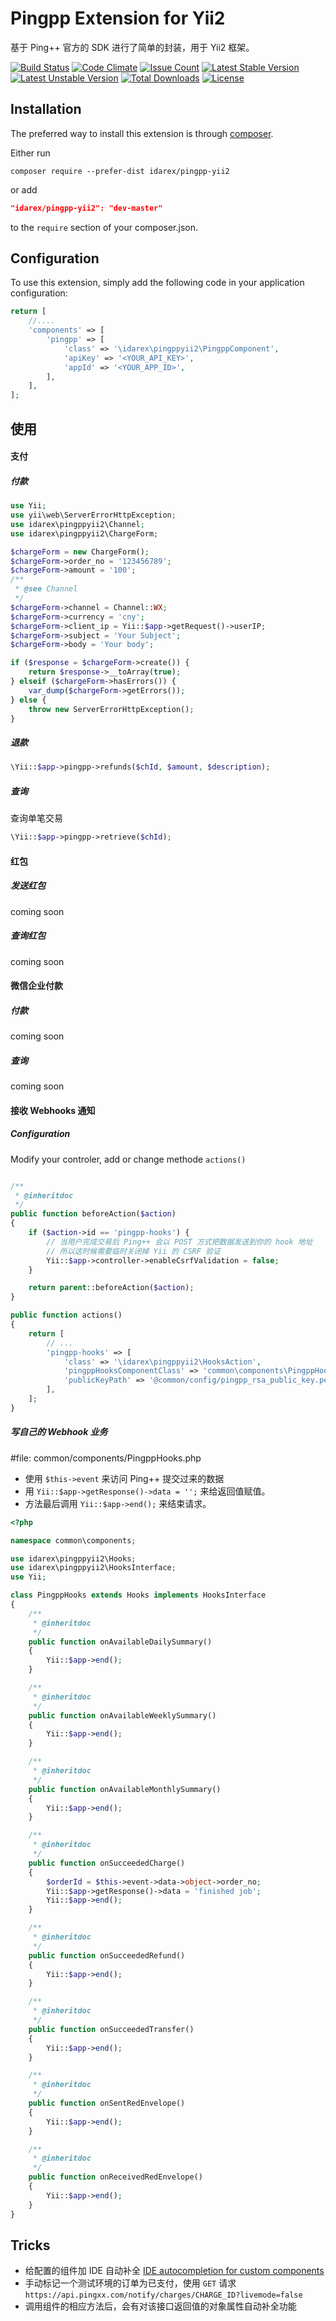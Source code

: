 Pingpp Extension for Yii2
=================

基于 Ping++ 官方的 SDK 进行了简单的封装，用于 Yii2 框架。

[![Build Status](https://travis-ci.org/idarex/pingpp-yii2.svg)](https://travis-ci.org/idarex/pingpp-yii2)
[![Code Climate](https://codeclimate.com/github/idarex/pingpp-yii2/badges/gpa.svg)](https://codeclimate.com/github/idarex/pingpp-yii2)
[![Issue Count](https://codeclimate.com/github/idarex/pingpp-yii2/badges/issue_count.svg)](https://codeclimate.com/github/idarex/pingpp-yii2)
[![Latest Stable Version](https://poser.pugx.org/idarex/pingpp-yii2/version)](https://packagist.org/packages/idarex/pingpp-yii2)
[![Latest Unstable Version](https://poser.pugx.org/idarex/pingpp-yii2/v/unstable)](//packagist.org/packages/idarex/pingpp-yii2)
[![Total Downloads](https://poser.pugx.org/idarex/pingpp-yii2/downloads)](https://packagist.org/packages/idarex/pingpp-yii2)
[![License](https://poser.pugx.org/idarex/pingpp-yii2/license)](https://packagist.org/packages/idarex/pingpp-yii2)

Installation
--------------------

The preferred way to install this extension is through [composer](http://getcomposer.org/download/).

Either run

```
composer require --prefer-dist idarex/pingpp-yii2
```

or add

```json
"idarex/pingpp-yii2": "dev-master"
```

to the `require` section of your composer.json.


Configuration
--------------------

To use this extension, simply add the following code in your application configuration:

```php
return [
    //....
    'components' => [
        'pingpp' => [
            'class' => '\idarex\pingppyii2\PingppComponent',
            'apiKey' => '<YOUR_API_KEY>',
            'appId' => '<YOUR_APP_ID>',
        ],
    ],
];
```

使用
--------------------

#### 支付

##### 付款

```php
use Yii;
use yii\web\ServerErrorHttpException;
use idarex\pingppyii2\Channel;
use idarex\pingppyii2\ChargeForm;

$chargeForm = new ChargeForm();
$chargeForm->order_no = '123456789';
$chargeForm->amount = '100';
/**
 * @see Channel
 */
$chargeForm->channel = Channel::WX;
$chargeForm->currency = 'cny';
$chargeForm->client_ip = Yii::$app->getRequest()->userIP;
$chargeForm->subject = 'Your Subject';
$chargeForm->body = 'Your body';

if ($response = $chargeForm->create()) {
    return $response->__toArray(true);
} elseif ($chargeForm->hasErrors()) {
    var_dump($chargeForm->getErrors());
} else {
    throw new ServerErrorHttpException();
}
```

##### 退款

```php
\Yii::$app->pingpp->refunds($chId, $amount, $description);
```

##### 查询

查询单笔交易

```php
\Yii::$app->pingpp->retrieve($chId);
```

#### 红包

##### 发送红包

coming soon

##### 查询红包

coming soon

#### 微信企业付款

##### 付款

coming soon

##### 查询

coming soon

#### 接收 Webhooks 通知

##### Configuration

Modify your controler, add or change methode `actions()`

```php

/**
 * @inheritdoc
 */
public function beforeAction($action)
{
    if ($action->id == 'pingpp-hooks') {
        // 当用户完成交易后 Ping++ 会以 POST 方式把数据发送到你的 hook 地址
        // 所以这时候需要临时关闭掉 Yii 的 CSRF 验证
        Yii::$app->controller->enableCsrfValidation = false;
    }

    return parent::beforeAction($action);
}

public function actions()
{
	return [
        // ...
        'pingpp-hooks' => [
            'class' => '\idarex\pingppyii2\HooksAction',
            'pingppHooksComponentClass' => 'common\components\PingppHooks',
            'publicKeyPath' => '@common/config/pingpp_rsa_public_key.pem',
        ],
    ];
}
```

##### 写自己的 Webhook 业务

\#file: common/components/PingppHooks.php

* 使用 `$this->event` 来访问 Ping++ 提交过来的数据
* 用 `Yii::$app->getResponse()->data = '';` 来给返回值赋值。
* 方法最后调用 `Yii::$app->end();` 来结束请求。

```php
<?php

namespace common\components;

use idarex\pingppyii2\Hooks;
use idarex\pingppyii2\HooksInterface;
use Yii;

class PingppHooks extends Hooks implements HooksInterface
{
    /**
     * @inheritdoc
     */
    public function onAvailableDailySummary()
    {
        Yii::$app->end();
    }

    /**
     * @inheritdoc
     */
    public function onAvailableWeeklySummary()
    {
        Yii::$app->end();
    }

    /**
     * @inheritdoc
     */
    public function onAvailableMonthlySummary()
    {
        Yii::$app->end();
    }

    /**
     * @inheritdoc
     */
    public function onSucceededCharge()
    {
        $orderId = $this->event->data->object->order_no;
        Yii::$app->getResponse()->data = 'finished job';
        Yii::$app->end();
    }

    /**
     * @inheritdoc
     */
    public function onSucceededRefund()
    {
        Yii::$app->end();
    }

    /**
     * @inheritdoc
     */
    public function onSucceededTransfer()
    {
        Yii::$app->end();
    }

    /**
     * @inheritdoc
     */
    public function onSentRedEnvelope()
    {
        Yii::$app->end();
    }

    /**
     * @inheritdoc
     */
    public function onReceivedRedEnvelope()
    {
        Yii::$app->end();
    }
}
```

Tricks
--------------------

* 给配置的组件加 IDE 自动补全 [IDE autocompletion for custom components](https://github.com/samdark/yii2-cookbook/blob/master/book/ide-autocompletion.md)
* 手动标记一个测试环境的订单为已支付，使用 `GET` 请求 `https://api.pingxx.com/notify/charges/CHARGE_ID?livemode=false`
* 调用组件的相应方法后，会有对该接口返回值的对象属性自动补全功能
